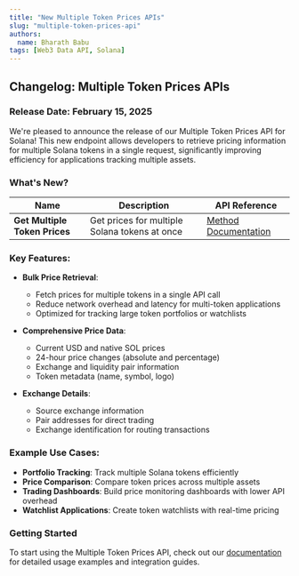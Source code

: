 ```yaml
---
title: "New Multiple Token Prices APIs"
slug: "multiple-token-prices-api"
authors:
  name: Bharath Babu
tags: [Web3 Data API, Solana]
---
```


## Changelog: Multiple Token Prices APIs

### Release Date: February 15, 2025

We're pleased to announce the release of our Multiple Token Prices API for Solana! This new endpoint allows developers to retrieve pricing information for multiple Solana tokens in a single request, significantly improving efficiency for applications tracking multiple assets.

<!-- truncate -->

### What's New?

| Name                          | Description                                   | API Reference                                                                     |
| ----------------------------- | --------------------------------------------- | --------------------------------------------------------------------------------- |
| **Get Multiple Token Prices** | Get prices for multiple Solana tokens at once | [Method Documentation](/web3-data-api/solana/reference/get-multiple-token-prices) |

### Key Features:

- **Bulk Price Retrieval**:

  - Fetch prices for multiple tokens in a single API call
  - Reduce network overhead and latency for multi-token applications
  - Optimized for tracking large token portfolios or watchlists

- **Comprehensive Price Data**:

  - Current USD and native SOL prices
  - 24-hour price changes (absolute and percentage)
  - Exchange and liquidity pair information
  - Token metadata (name, symbol, logo)

- **Exchange Details**:
  - Source exchange information
  - Pair addresses for direct trading
  - Exchange identification for routing transactions

### Example Use Cases:

- **Portfolio Tracking**: Track multiple Solana tokens efficiently
- **Price Comparison**: Compare token prices across multiple assets
- **Trading Dashboards**: Build price monitoring dashboards with lower API overhead
- **Watchlist Applications**: Create token watchlists with real-time pricing

### Getting Started

To start using the Multiple Token Prices API, check out our [documentation](/web3-data-api/solana/reference/get-multiple-token-prices) for detailed usage examples and integration guides.
